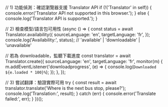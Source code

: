 // 1) 功能偵測：確認瀏覽器支援 Translator API
if (!('Translator' in self)) {
  console.error('Translator API not supported in this browser.');
} else {
  console.log('Translator API is supported.');
}

// 2) 檢查模型/語言包可用性
(async () => {
  const status = await Translator.availability({
    sourceLanguage: 'en',
    targetLanguage: 'fr',
  });
  console.log('Availability:', status); // 'available' | 'downloadable' | 'unavailable'

  // 若為 downloadable，監聽下載進度
  const translator = await Translator.create({
    sourceLanguage: 'en',
    targetLanguage: 'fr',
    monitor(m) {
      m.addEventListener('downloadprogress', (e) => {
        console.log(`Downloaded ${e.loaded * 100}%`);
      });
    },
  });

  // 3) 嘗試翻譯：驗證實際可用
  try {
    const result = await translator.translate('Where is the next bus stop, please?');
    console.log('Translation:', result);
  } catch (err) {
    console.error('Translate failed:', err);
  }
})();
